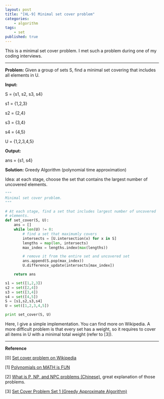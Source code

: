 ```yaml
---
layout: post
title: "[HL-9] Minimal set cover problem"
categories:
    - algorithm
tags:
    - set
published: true
---
```


This is a minimal set cover problem. I met such a problem during one
of my coding interviews.

---

__Problem:__ Given a group of sets S, find a minimal set covering that
includes all elements in U.

__Input:__

S = {s1, s2, s3, s4}

s1 = {1,2,3}

s2 = {2,4}

s3 = {3,4}

s4 = {4,5}

U = {1,2,3,4,5}

__Output:__

ans = {s1, s4}

__Solution:__ Greedy Algorithm (polynomial time approximation)

Idea: at each stage, choose the set that contains the largest
number of uncovered elements.

~~~ python
"""
Minimal set cover problem.
"""

# At each stage, find a set that includes largest number of uncovered
# elements.
def set_cover(S, U):
    ans = []
    while len(U) != 0:
        # find a set that maximumly covers
        intersects = [U.intersection(x) for x in S]
        lengths = map(len, intersects)
        max_index = lengths.index(max(lengths))

        # remove it from the entire set and uncovered set
        ans.append(S.pop(max_index))
        U.difference_update(intersects[max_index])

    return ans

s1 = set([1,2,3])
s2 = set([2,4])
s3 = set([3,4])
s4 = set([4,5])
S = [s1,s2,s3,s4]
U = set([1,2,3,4,5])

print set_cover(S, U)
~~~

Here, I give a simple implementation. You can find more on Wikipedia.
A more difficult problem is that every set has a weight, so it requires
to cover all items in U with a minimal total weight (refer to [3]).

---

__Reference__

[0] [Set cover problem on Wikipedia](https://en.wikipedia.org/wiki/Set_cover_problem)

[1] [Polynomials on MATH is FUN](http://www.mathsisfun.com/algebra/polynomials.html)

[2] [What is P, NP, and NPC problems (Chinese)](http://www.matrix67.com/blog/archives/105),
great explanation of those problems.

[3] [Set Cover Problem Set 1 (Greedy Approximate Algorithm)](http://www.geeksforgeeks.org/set-cover-problem-set-1-greedy-approximate-algorithm/)
